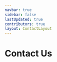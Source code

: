 ```yaml
---
navbar: true
sidebar: false
lastUpdated: true
contributors: true
layout: ContactLayout
---
```


# Contact Us
